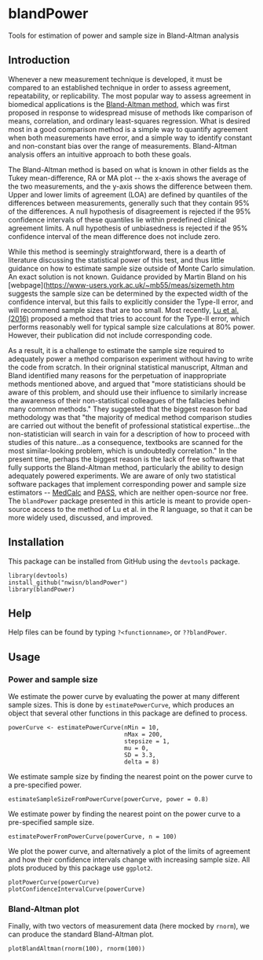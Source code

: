 # blandPower
Tools for estimation of power and sample size in Bland-Altman analysis

## Introduction

Whenever a new measurement technique is developed, it must be compared to an established technique in order to assess agreement, repeatability, or replicability. The most popular way to assess agreement in biomedical applications is the [Bland-Altman method](https://www.ncbi.nlm.nih.gov/pubmed/2868172), which was first proposed in response to widespread misuse of methods like comparison of means, correlation, and ordinary least-squares regression. What is desired most in a good comparison method is a simple way to quantify agreement when both measurements have error, and a simple way to identify constant and non-constant bias over the range of measurements. Bland-Altman analysis offers an intuitive approach to both these goals.

The Bland-Altman method is based on what is known in other fields as the Tukey mean-difference, RA or MA plot -- the x-axis shows the average of the two measurements, and the y-axis shows the difference between them. Upper and lower limits of agreement (LOA) are defined by quantiles of the differences between measurements, generally such that they contain 95% of the differences. A null hypothesis of disagreement is rejected if the 95% confidence intervals of these quantiles lie within predefined clinical agreement limits. A null hypothesis of unbiasedness is rejected if the 95% confidence interval of the mean difference does not include zero.

While this method is seemingly straightforward, there is a dearth of literature discussing the statistical power of this test, and thus little guidance on how to estimate sample size outside of Monte Carlo simulation. An exact solution is not known. Guidance provided by Martin Bland on his [webpage](https://www-users.york.ac.uk/~mb55/meas/sizemeth.htm suggests the sample size can be determined by the expected width of the confidence interval, but this fails to explicitly consider the Type-II error, and will recommend sample sizes that are too small. Most recently, [Lu et al. (2016)](https://www.degruyter.com/view/j/ijb.2016.12.issue-2/ijb-2015-0039/ijb-2015-0039.xml) proposed a method that tries to account for the Type-II error, which performs reasonably well for typical sample size calculations at 80% power. However, their publication did not include corresponding code. 

As a result, it is a challenge to estimate the sample size required to adequately power a method comparison experiment without having to write the code from scratch. In their origninal statistical manuscript, Altman and Bland identified many reasons for the perpetuation of inappropriate methods mentioned above, and argued that "more statisticians should be aware of this problem, and should use their influence to similarly increase the awareness of their non-statistical colleagues of the fallacies behind many common methods." They suggested that the biggest reason for bad methodology was that "the majority of medical method comparison studies are carried out without the benefit of professional statistical expertise...the non-statistician will search in vain for a description of how to proceed with studies of this nature...as a consequence, textbooks are scanned for the most similar-looking problem, which is undoubtedly correlation." In the present time, perhaps the biggest reason is the lack of free software that fully supports the Bland-Altman method, particularly the ability to design adequately powered experiments. We are aware of only two statistical software packages that implement corresponding power and sample size estimators -- [MedCalc](https://www.medcalc.org/) and [PASS](https://www.ncss.com/software/pass/), which are neither open-source nor free. The `blandPower` package presented in this article is meant to provide open-source access to the method of Lu et al. in the R language, so that it can be more widely used, discussed, and improved.


## Installation
This package can be installed from GitHub using the `devtools` package.

```
library(devtools)
install_github("nwisn/blandPower")
library(blandPower)
```

## Help
Help files can be found by typing `?<functionname>`, or `??blandPower`.


## Usage

### Power and sample size
We estimate the power curve by evaluating the power at many different sample sizes. This is done by `estimatePowerCurve`, which produces an object that several other functions in this package are defined to process.

```
powerCurve <- estimatePowerCurve(nMin = 10, 
                                 nMax = 200, 
                                 stepsize = 1, 
                                 mu = 0, 
                                 SD = 3.3, 
                                 delta = 8)
```

We estimate sample size by finding the nearest point on the power curve to a pre-specified power.

```
estimateSampleSizeFromPowerCurve(powerCurve, power = 0.8)
```

We estimate power by finding the nearest point on the power curve to a pre-specified sample size.

```
estimatePowerFromPowerCurve(powerCurve, n = 100)
```

We plot the power curve, and alternatively a plot of the limits of agreement and how their confidence intervals change with increasing sample size. All plots produced by this package use `ggplot2`.

```
plotPowerCurve(powerCurve)
plotConfidenceIntervalCurve(powerCurve)
```


### Bland-Altman plot
Finally, with two vectors of measurement data (here mocked by `rnorm`), we can produce the standard Bland-Altman plot.

```
plotBlandAltman(rnorm(100), rnorm(100))
```
